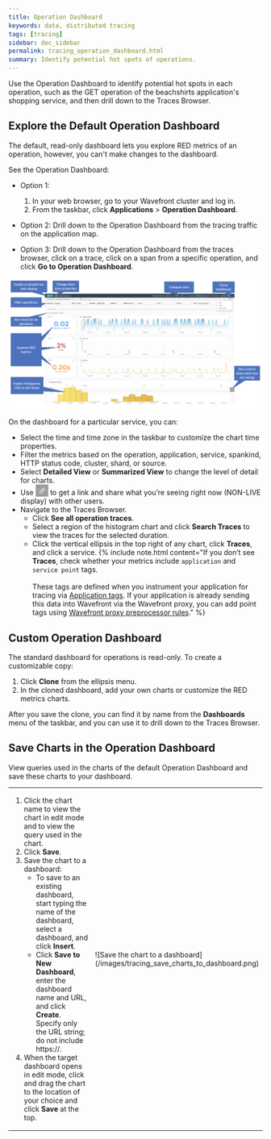 ```yaml
---
title: Operation Dashboard
keywords: data, distributed tracing
tags: [tracing]
sidebar: doc_sidebar
permalink: tracing_operation_dashboard.html
summary: Identify potential hot spots of operations.
---
```


Use the Operation Dashboard to identify potential hot spots in each operation, such as the GET operation of the beachshirts application's shopping service, and then drill down to the Traces Browser.

## Explore the Default Operation Dashboard

The default, read-only dashboard lets you explore RED metrics of an operation, however, you can't make changes to the dashboard.

See the Operation Dashboard:

* Option 1:
  1. In your web browser, go to your Wavefront cluster and log in. 
  1. From the taskbar, click **Applications** > **Operation Dashboard**.
  
* Option 2:
  Drill down to the Operation Dashboard from the tracing traffic on the application map.
  
* Option 3: 
  Drill down to the Operation Dashboard from the traces browser, click on a trace, click on a span from a specific operation, and click **Go to Operation Dashboard**.

![examine services](images/tracing_operations_dashboard.png)

On the dashboard for a particular service, you can:
* Select the time and time zone in the taskbar to customize the chart time properties.
* Filter the metrics based on the operation, application, service, spankind, HTTP status code, cluster, shard, or source.
* Select **Detailed View** or **Summarized View** to change the level of detail for charts.
* Use <img src="images/tracing_link_icon.png"
style="vertical-align:text-bottom;width:25px" alt="icon to click to get the link"/> to get a link and share what you’re seeing right now (NON-LIVE display) with other users.
* Navigate to the Traces Browser.
  * Click **See all operation traces**.
  * Select a region of the histogram chart and click **Search Traces** to view the traces for the selected duration.
  * Click the vertical ellipsis in the top right of any chart, click **Traces**, and click a service.
    {% include note.html content="If you don’t see **Traces**, check whether your metrics include `application` and `service point` tags.<br/><br/> These tags are defined when you instrument your application for tracing via [Application tags](trace_data_details.html#application-tags). If your application is already sending this data into Wavefront via the Wavefront proxy, you can add point tags using [Wavefront proxy preprocessor rules](proxies_preprocessor_rules.html#addtag-and-addtagifnotexists)." %}

## Custom Operation Dashboard

The standard dashboard for operations is read-only. To create a customizable copy:

1. Click **Clone** from the ellipsis menu.
2. In the cloned dashboard, add your own charts or customize the RED metrics charts. 

After you save the clone, you can find it by name from the **Dashboards** menu of the taskbar, and you can use it to drill down to the Traces Browser.

## Save Charts in the Operation Dashboard

View queries used in the charts of the default Operation Dashboard and save these charts to your dashboard.

<table style="width: 100%;">
  <tr>
    <td width="45%">
      <ol>
        <li>
          Click the chart name to view the chart in edit mode and to view the query used in the chart.
        </li>
        <li>
          Click <strong>Save</strong>.
        </li>
        <li>
          Save the chart to a dashboard: 
          <ul>
            <li>
              To save to an existing dashboard, start typing the name of the dashboard, select a dashboard, and click <strong>Insert</strong>.
            </li>
            <li>
              Click <strong>Save to New Dashboard</strong>, enter the dashboard name and URL, and click <strong>Create</strong>. Specify only the URL string; do not include https://.
            </li>
          </ul>
        </li>
        <li>
          When the target dashboard opens in edit mode, click and drag the chart to the location of your choice and click <strong>Save</strong> at the top.
        </li>
      </ol>
    </td>
    <td markdown="span" width="55%">
      ![Save the chart to a dashboard](/images/tracing_save_charts_to_dashboard.png)
    </td>
  </tr>
</table>
